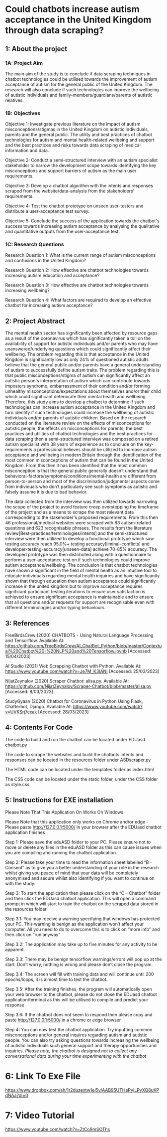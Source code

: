# Could chatbots increase autism acceptance in the United Kingdom through data scraping?


## 1: About the project

### 1A: Project Aim
The main aim of the study is to conclude if data scraping techniques in chatbot technologies could be utilised towards the improvement of autism acceptance of autism for the general public of the United Kingdom. The research will also conclude if such technologies can improve the wellbeing of autistic individuals and family-members/guardians/parents of autistic relatives.

### 1B: Objectives
Objective 1: Investigate previous literature on the impact of autism misconceptions/stigmas in the United Kingdom on autistic individuals, parents and the general public. The utility and best practices of chatbot technologies for autism and mental health-related wellbeing and support and the best practices and risks towards data scraping of medical information and data.

Objective 2: Conduct a semi-structured interview with an autism specialist stakeholder to narrow the development scope towards identifying the key misconceptions and support barriers of autism as the main user requirements.

Objective 3: Develop a chatbot algorithm with the intents and responses scraped from the website/data-analysis from the stakeholders’ requirements.

Objective 4: Test the chatbot prototype on unseen user-testers and distribute a user-acceptance test survey.

Objective 5: Conclude the success of the application towards the chatbot's success towards increasing autism acceptance by analysing the qualitative and quantitative outputs from the user-acceptance test.

### 1C: Research Questions
Research Question 1: What is the current range of autism misconceptions and confusions in the United Kingdom?

Research Question 2: How effective are chatbot technologies towards increasing autism education and acceptance?

Research Question 3: How effective are chatbot technologies towards increasing wellbeing?

Research Question 4: What factors are required to develop an effective chatbot for increasing autism acceptance?

## 2: Project Abstract
The mental health sector has significantly been affected by resource gaps as a result of the coronavirus which has significantly taken a toll on the availability of support for autistic individuals and/or parents who may have unanswered/underlying questions which could significantly affect their wellbeing. The problem regarding this is that acceptance in the United Kingdom is significantly low as only 24% of questioned autistic adults believe that the general public and/or parents have a general understanding of autism to successfully define autism traits. The problem regarding this is that public misconceptions/stigma of autism can significantly affect an autistic person's interpretation of autism which can contribute towards imposters syndrome, embarrassment of their condition and/or forming unhealthy misconceptions/expectations about themselves and/or their child which could significant deteriorate their mental health and wellbeing. Therefore, this study aims to develop a chatbot to determine if such technologies can increase autism acceptance in the United Kingdom and turn identify if such technologies could increase the wellbeing of autistic individuals and/or parents of autistic children. Based on the research conducted on the literature review on the effects of misconceptions for autistic people, the effects on misconceptions for parents, the best practices and utilities of chatbot technologies and the best practices for data scraping then a semi-structured interview was composed on a retired autism specialist with 38 years of experience as to conclude on the key-requirements a professional believes should be utilized to increase autism acceptance and wellbeing in modern Britain through the identification of the most common misconceptions of autism that can be found in the United Kingdom. From this then it has been identified that the most common misconception is that the general public generally doesn’t understand that behavioral-factors/symptoms/conditions/mental-health are different from person-to-person and most of the discrimination/judgmental aspects come from individuals who don’t particularly see such symptoms as autistic and falsely assume it is due to bad behavior. 

The data collected from the interview was then utilized towards narrowing the scope of the project to avoid feature creep overstepping the timeframe of the project and as a means to scrape the most relevant data corresponding to the stakeholder's proposed requirements. From this then 46 professional/medical websites were scraped with 83 autism-related questions and 623 recognisable phrases. The results from the literature review[Best-practices/terminologies/intents] and the semi-structured interview were then utilized to develop a functional prototype which saw testing accuracy reach 95.0%+ testing accuracy[liminal-conflicts] and developer-testing-accuracy[unseen-data] achieve 70-85% accuracy. The developed prototype was then distributed along with a questionnaire to perform a user-acceptance test on if such technologies could improve autism acceptance/wellbeing. The conclusion is that chatbot technologies have shown a significant in the field of mental health as an intuitive tool to educate individuals regarding mental health inquiries and have significantly shown that through education then autism acceptance could significantly increase in the united kingdom but to improve acceptance requires significant participant testing iterations to ensure user satisfaction is achieved to ensure significant acceptance is maintainable and to ensure that all questions and/or requests for support are recognisable even with different terminologies and/or typing behaviours.

## 3: References 
FreeBirdsCrew (2020) CHATBOTS - Using Natural Language Processing and Tensorflow. Available At: https://github.com/FreeBirdsCrew/AI_ChatBot_Python/blob/master/Contextual%20Chatbot%20-%20NLP%20and%20Tensorflow.ipynb [Accessed: 15/04/2023]

AI Studio (2021) Web Scrapping Chatbot with Python. Available At: https://www.youtube.com/watch?v=Je7M_K3IANI [Accessed: 25/03/2023]

NijatZeynalov (2020) Scraper Chatbot: alisa.py. Available At: https://github.com/NijatZeynalov/Scraper-Chatbot/blob/master/alisa.py [Accessed: 8/03/2023]

StudyGyaan (2020) Chatbot for Coronavirus in Python Using Flask, Chatterbot, Django. Available At: https://www.youtube.com/watch?v=UVKSrj7cxak [Accessed: 28/03/2023]

## 4: Contents For Code
The code to build and run the chatbot can be located under EDUasd chatbot.py

The code to scrape the websites and build the chatbots intents and responses can be located in the resources folder under ASDscraper.py

The HTML code can be located under the templates folder as index.html

The CSS code can be located under the static folder, under the CSS folder as style.css

## 5: Instructions for EXE installation
Please Note That This Application On Works On Windows

Please Note that this application only works on Chrome and/or edge - Please paste http://127.0.0.1:5000/ in your browser after the EDUasd chatbot application finishes

Step 1: Please save the eduASD folder to your PC. Please ensure not to move or delete any files in the eduASD folder as this can cause issues when you are compiling and running the chatbot application.

Step 2: Please take your time to read the information sheet labelled “B - Consent” as to give you a better understanding of your role in the research whilst giving you peace of mind that your data will be completely anonymised and secure whilst also identifying if you want to continue on with the study.

Step 3: To start the application then please click on the “C – Chatbot” folder and then click the EDUasd chatbot application. This will open a command prompt in which will start to train the chatbot on the scraped data stored in the resources folder.

Step 3.1: You may receive a warning specifying that windows has protected your PC. This warning is benign as the application won’t affect your computer. All you need to do to overcome this is to click on “more info” and then click on “run anyway”

Step 3.2: The application may take up to five minutes for any activity to be apparent.

Step 3.3: There may be benign tensorflow warnings/errors will pop up at the start. Don’t worry, nothing is wrong and please don’t close the program.

Step 3.4: The screen will fill with training data and will continue until 200 epochs/loops, it is almost time to test the chatbot.

Step 3.5: After the training finishes, the program will automatically open your web browser to the chatbot, please do not close the EDUasd chatbot application/terminal as this will be utilised to compile and predict your response

Step 3.6: If the chatbot does not seem to respond then please copy and paste http://127.0.0.1:5000/ in a chrome or edge browser

Step 4: You can now test the chatbot application. Try inputting common misconceptions and/or general inquires regarding autism and autistic people. You can also try asking questions towards increasing the wellbeing of autistic individuals such general support and therapy opportunities and inquiries.
*Please note, the chatbot is designed not to collect any conversational data during your time experimenting with the chatbot*

# 6: Link To Exe File

https://www.dropbox.com/sh/1r2duzextw1el5v/AAB95UTHePyILPyXQ8uKPdNAa?dl=0

# 7: Video Tutorial

https://www.youtube.com/watch?v=ZtCo9mSOThs
